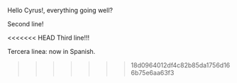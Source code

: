 Hello Cyrus!, everything going well?

Second line!

<<<<<<< HEAD
Third line!!!

Tercera linea: now in Spanish.
>>>>>>> 18d0964012df4c82b85da1756d166b75e6aa63f3
